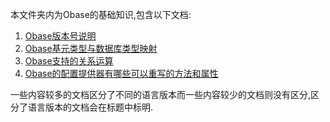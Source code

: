 本文件夹内为Obase的基础知识,包含以下文档:
1.  [Obase版本号说明](./Obase版本号说明.md)
2.  [Obase基元类型与数据库类型映射](./Obase基元类型与数据库类型映射.md)
3.  [Obase支持的关系运算](./Obase支持的关系运算.md)
4.  [Obase的配置提供器有哪些可以重写的方法和属性](./Obase的配置提供器有哪些可以重写的方法和属性.md)

一些内容较多的文档区分了不同的语言版本而一些内容较少的文档则没有区分,区分了语言版本的文档会在标题中标明.
